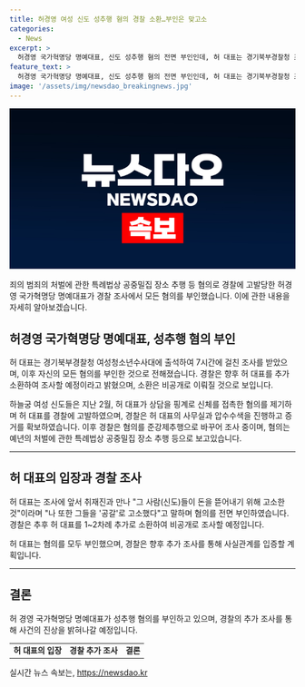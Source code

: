 ```yaml
---
title: 허경영 여성 신도 성추행 혐의 경찰 소환…부인은 맞고소
categories:
  - News
excerpt: >
  허경영 국가혁명당 명예대표, 신도 성추행 혐의 전면 부인인데, 허 대표는 경기북부경찰청 조사에 출석해 혐의를 전면 부인했다. 경찰은 추가 조사 예정이며, 하늘궁 여성 신도들의 고소를 기반으로 허 대표의 성추행 혐의를 준강제추행으로 변경해 조사 중이다. 2024.7.12 혐의 전면 부인, 경찰 추가조사 예정, 성추행 혐의 변경 중.
feature_text: >
  허경영 국가혁명당 명예대표, 신도 성추행 혐의 전면 부인인데, 허 대표는 경기북부경찰청 조사에 출석해 혐의를 전면 부인했다. 경찰은 추가 조사 예정이며, 하늘궁 여성 신도들의 고소를 기반으로 허 대표의 성추행 혐의를 준강제추행으로 변경해 조사 중이다. 2024.7.12 혐의 전면 부인, 경찰 추가조사 예정, 성추행 혐의 변경 중.
image: '/assets/img/newsdao_breakingnews.jpg'
---
```


<p><img src="/assets/img/newsdao_breakingnews.jpg" alt="bookingtag 속보" /></p>

<p>죄의 범죄의 처벌에 관한 특례법상 공중밀집 장소 추행 등 혐의로 경찰에 고발당한 허경영 국가혁명당 명예대표가 경찰 조사에서 모든 혐의를 부인했습니다. 이에 관한 내용을 자세히 알아보겠습니다.</p>

<h2 data-ke-size="size26">허경영 국가혁명당 명예대표, 성추행 혐의 부인</h2>

<p data-ke-size="size16">허 대표는 경기북부경찰청 여성청소년수사대에 출석하여 7시간에 걸친 조사를 받았으며, 이후 자신의 모든 혐의를 부인한 것으로 전해졌습니다. 경찰은 향후 허 대표를 추가 소환하여 조사할 예정이라고 밝혔으며, 소환은 비공개로 이뤄질 것으로 보입니다.</p>

<p data-ke-size="size16">하늘궁 여성 신도들은 지난 2월, 허 대표가 상담을 핑계로 신체를 접촉한 혐의를 제기하며 허 대표를 경찰에 고발하였으며, 경찰은 허 대표의 사무실과 압수수색을 진행하고 증거를 확보하였습니다. 이후 경찰은 혐의를 준강제추행으로 바꾸어 조사 중이며, 혐의는 예년의 처벌에 관한 특례법상 공중밀집 장소 추행 등으로 보고있습니다.</p>

<hr>

<h2 data-ke-size="size26">허 대표의 입장과 경찰 조사</h2>

<p data-ke-size="size16">허 대표는 조사에 앞서 취재진과 만나 "그 사람(신도)들이 돈을 뜯어내기 위해 고소한 것"이라며 "나 또한 그들을 '공갈'로 고소했다"고 말하며 혐의를 전면 부인하였습니다. 경찰은 추후 허 대표를 1~2차례 추가로 소환하여 비공개로 조사할 예정입니다.</p>

<p data-ke-size="size16">허 대표는 혐의를 모두 부인했으며, 경찰은 향후 추가 조사를 통해 사실관계를 입증할 계획입니다.</p>

<hr>

<h2 data-ke-size="size26">결론</h2>

<p data-ke-size="size16">허 경영 국가혁명당 명예대표가 성추행 혐의를 부인하고 있으며, 경찰의 추가 조사를 통해 사건의 진상을 밝혀나갈 예정입니다.</p>

<table>
    <tr>
        <td style="text-align: center; height: 17px;"><b>허 대표의 입장</b></td>
        <td style="text-align: center; height: 17px;"><b>경찰 추가 조사</b></td>
        <td style="text-align: center; height: 17px;"><b>결론</b></td>
    </tr>
</table>
실시간 뉴스 속보는, <a href="https://newsdao.kr" rel="dofollow">https://newsdao.kr</a>


